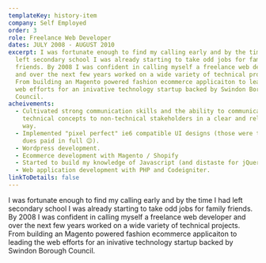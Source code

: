 ```yaml
---
templateKey: history-item
company: Self Employed
order: 3
role: Freelance Web Developer
dates: JULY 2008 - AUGUST 2010
excerpt: I was fortunate enough to find my calling early and by the time I had
  left secondary school I was already starting to take odd jobs for family
  friends. By 2008 I was confident in calling myself a freelance web developer
  and over the next few years worked on a wide variety of technical projects.
  From building an Magento powered fashion ecommerce applicaiton to leading the
  web efforts for an inivative technology startup backed by Swindon Borough
  Council.
acheivements:
  - Cultivated strong communication skills and the ability to communicate
    technical concepts to non-technical stakeholders in a clear and relatable
    way.
  - Implemented "pixel perfect" ie6 compatible UI designs (those were the days -
    dues paid in full 😉).
  - Wordpress development.
  - Ecommerce development with Magento / Shopify
  - Started to build my knowledge of Javascript (and distaste for jQuery).
  - Web application development with PHP and Codeigniter.
linkToDetails: false
---
```

I was fortunate enough to find my calling early and by the time I had left secondary school I was already starting to take odd jobs for family friends. By 2008 I was confident in calling myself a freelance web developer and over the next few years worked on a wide variety of technical projects. From building an Magento powered fashion ecommerce applicaiton to leading the web efforts for an inivative technology startup backed by Swindon Borough Council.